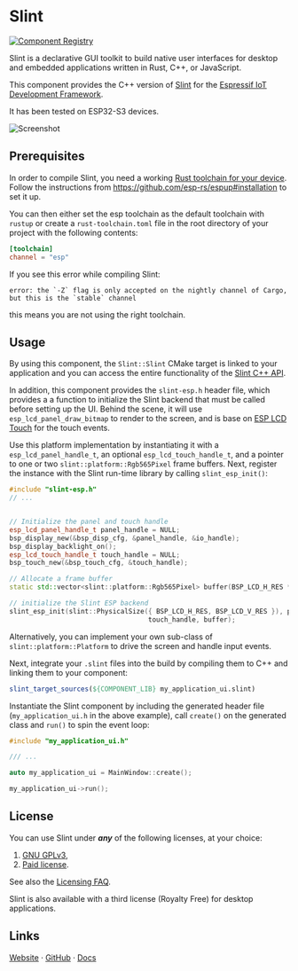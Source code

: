 <!-- Copyright © SixtyFPS GmbH <info@slint.dev> ; SPDX-License-Identifier: GPL-3.0-only OR LicenseRef-Slint-Royalty-free-1.1 OR LicenseRef-Slint-commercial -->
# Slint

[![Component Registry](https://components.espressif.com/components/slint/slint/badge.svg)](https://components.espressif.com/components/slint/slint)

Slint is a declarative GUI toolkit to build native user interfaces for desktop and embedded applications written in Rust, C++, or JavaScript.

This component provides the C++ version of [Slint](https://slint.dev/) for the [Espressif IoT Development Framework](https://docs.espressif.com/projects/esp-idf/en/latest/esp32/index.html).

It has been tested on ESP32-S3 devices.

![Screenshot](https://user-images.githubusercontent.com/959326/260754861-e2130cce-9d2b-4925-9536-88293818ac3e.jpeg)

## Prerequisites

In order to compile Slint, you need a working [Rust toolchain for your device](https://esp-rs.github.io/book/installation/index.html).
Follow the instructions from <https://github.com/esp-rs/espup#installation> to set it up.

You can then either set the esp toolchain as the default toolchain with `rustup` or create a `rust-toolchain.toml` file in the root directory of your project with the following contents:

```toml
[toolchain]
channel = "esp"
```

If you see this error while compiling Slint:

```
error: the `-Z` flag is only accepted on the nightly channel of Cargo, but this is the `stable` channel
```

this means you are not using the right toolchain.


## Usage

By using this component, the `Slint::Slint` CMake target is linked to your application and you can access the entire functionality of the
[Slint C++ API](https://slint.dev/docs/cpp).

In addition, this component provides the `slint-esp.h` header file, which provides a a function to initialize the Slint backend
that must be called before setting up the UI.
Behind the scene, it will use `esp_lcd_panel_draw_bitmap` to render to the screen,
and is base on [ESP LCD Touch](https://components.espressif.com/components/espressif/esp_lcd_touch) for the touch events.

Use this platform implementation by instantiating it with a `esp_lcd_panel_handle_t`, an optional `esp_lcd_touch_handle_t`, and a pointer to one
or two `slint::platform::Rgb565Pixel` frame buffers. Next, register the instance with the Slint run-time library by calling `slint_esp_init()`:

```cpp
#include "slint-esp.h"
// ...


// Initialize the panel and touch handle
esp_lcd_panel_handle_t panel_handle = NULL;
bsp_display_new(&bsp_disp_cfg, &panel_handle, &io_handle);
bsp_display_backlight_on();
esp_lcd_touch_handle_t touch_handle = NULL;
bsp_touch_new(&bsp_touch_cfg, &touch_handle);

// Allocate a frame buffer
static std::vector<slint::platform::Rgb565Pixel> buffer(BSP_LCD_H_RES * BSP_LCD_V_RES);

// initialize the Slint ESP backend
slint_esp_init(slint::PhysicalSize({ BSP_LCD_H_RES, BSP_LCD_V_RES }), panel_handle,
                                   touch_handle, buffer);

```

Alternatively, you can implement your own sub-class of `slint::platform::Platform` to drive the screen and handle input events.

Next, integrate your `.slint` files into the build by compiling them to C++ and linking them to your component:

```cmake
slint_target_sources(${COMPONENT_LIB} my_application_ui.slint)
```

Instantiate the Slint component by including the generated header file (`my_application_ui.h` in the above example), call `create()`
on the generated class and `run()` to spin the event loop:

```cpp
#include "my_application_ui.h"

/// ...

auto my_application_ui = MainWindow::create();

my_application_ui->run();
```

## License

You can use Slint under ***any*** of the following licenses, at your choice:

1. [GNU GPLv3](https://github.com/slint-ui/slint/blob/master/LICENSES/GPL-3.0-only.txt),
2. [Paid license](https://slint.dev/pricing.html).

See also the [Licensing FAQ](https://github.com/slint-ui/slint/blob/master/FAQ.md#licensing).

Slint is also available with a third license (Royalty Free) for desktop applications.

## Links

[Website](https://slint.dev) · [GitHub](https://github.com/slint-ui/slint) · [Docs](https://slint.dev/docs/cpp)
